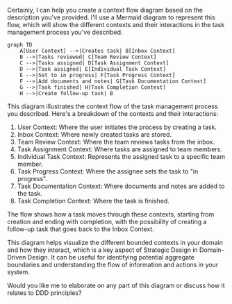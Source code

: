 Certainly, I can help you create a context flow diagram based on the description you've provided. I'll use a Mermaid diagram to represent this flow, which will show the different contexts and their interactions in the task management process you've described.



```mermaid
graph TD
    A[User Context] -->|Creates task| B[Inbox Context]
    B -->|Tasks reviewed| C[Team Review Context]
    C -->|Tasks assigned| D[Task Assignment Context]
    D -->|Task assigned| E[Individual Task Context]
    E -->|Set to in progress| F[Task Progress Context]
    F -->|Add documents and notes| G[Task Documentation Context]
    G -->|Task finished| H[Task Completion Context]
    H -->|Create follow-up task| B

```

This diagram illustrates the context flow of the task management process you described. Here's a breakdown of the contexts and their interactions:

1. User Context: Where the user initiates the process by creating a task.
2. Inbox Context: Where newly created tasks are stored.
3. Team Review Context: Where the team reviews tasks from the inbox.
4. Task Assignment Context: Where tasks are assigned to team members.
5. Individual Task Context: Represents the assigned task to a specific team member.
6. Task Progress Context: Where the assignee sets the task to "in progress".
7. Task Documentation Context: Where documents and notes are added to the task.
8. Task Completion Context: Where the task is finished.

The flow shows how a task moves through these contexts, starting from creation and ending with completion, with the possibility of creating a follow-up task that goes back to the Inbox Context.

This diagram helps visualize the different bounded contexts in your domain and how they interact, which is a key aspect of Strategic Design in Domain-Driven Design. It can be useful for identifying potential aggregate boundaries and understanding the flow of information and actions in your system.

Would you like me to elaborate on any part of this diagram or discuss how it relates to DDD principles?